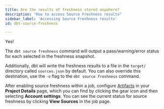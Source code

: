 ```yaml
---
title: Are the results of freshness stored anywhere?
description: "How to access Source Freshness results"
sidebar_label: 'Accessing Source Freshness results'
id: dbt-source-freshness

---
```

Yes!

The `dbt source freshness` command will output a pass/warning/error status for each <Term id="table" /> selected in the freshness snapshot.

Additionally, dbt will write the freshness results to a file in the `target/` directory called `sources.json` by default. You can also override this destination, use the `-o` flag to the `dbt source freshness` command.

After enabling source freshness within a job, configure [Artifacts](/docs/deploy/artifacts) in your **Project Details** page, which you can find by clicking the gear icon and then selecting **Account settings**. You can see the current status for source freshness by clicking **View Sources** in the job page.
